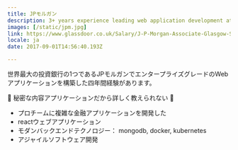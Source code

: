 ```yaml
---
title: JPモルガン
description: 3+ years experience leading web application development at large international bank
images: [/static/jpm.jpg]
link: https://www.glassdoor.co.uk/Salary/J-P-Morgan-Associate-Glasgow-Salaries-EJI_IE145.0,10_KO11,20_IL.21,28_IM1145.htm
locale: ja
date: 2017-09-01T14:56:40.193Z

---
```

世界最大の投資銀行の1つであるJPモルガンでエンタープライズグレードのWebアプリケーションを構築した四年間経験があります。

🤫 秘密な内容アプリケーションだから詳しく教えられない 🤫 
* プロチームに複雑な金融アプリケーションを開発した
* reactウェブアプリケーション
* モダンバックエンドテクノロジー： mongodb, docker, kubernetes
* アジャイルソフトウェア開発
